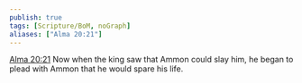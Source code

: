 ```yaml
---
publish: true
tags: [Scripture/BoM, noGraph]
aliases: ["Alma 20:21"]
---
```

[Alma 20:21](https://churchofjesuschrist.org/study/scriptures/bofm/alma/20?lang=eng&id=p21#p21) Now when the king saw that Ammon could slay him, he began to plead with Ammon that he would spare his life.
